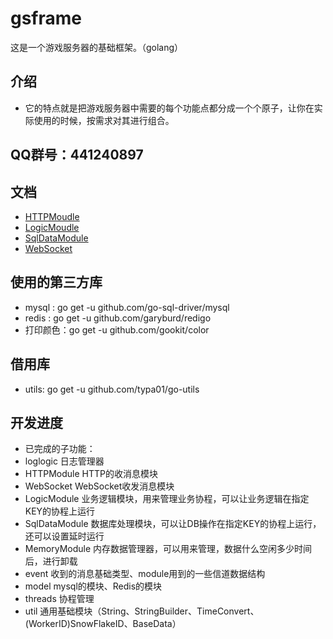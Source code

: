 gsframe
=======
这是一个游戏服务器的基础框架。（golang）

介绍
--------
* 它的特点就是把游戏服务器中需要的每个功能点都分成一个个原子，让你在实际使用的时候，按需求对其进行组合。

QQ群号：441240897
--------
文档
--------
* [HTTPMoudle](https://github.com/buguang01/gsframe/blob/master/module/README_HTTP.md)
* [LogicMoudle](https://github.com/buguang01/gsframe/blob/master/module/README_LOGIC.md)
* [SqlDataModule](https://github.com/buguang01/gsframe/blob/master/module/README_SQL.md)
* [WebSocket](https://github.com/buguang01/gsframe/blob/master/module/README_WEBSOCKET.md)

使用的第三方库
--------
* mysql : go get -u github.com/go-sql-driver/mysql
* redis : go get -u github.com/garyburd/redigo
* 打印颜色：go get -u github.com/gookit/color

借用库
-------
* utils: go get -u github.com/typa01/go-utils

开发进度
--------
* 已完成的子功能：
*   loglogic        日志管理器
*   HTTPModule      HTTP的收消息模块
*   WebSocket       WebSocket收发消息模块
*   LogicModule     业务逻辑模块，用来管理业务协程，可以让业务逻辑在指定KEY的协程上运行
*   SqlDataModule   数据库处理模块，可以让DB操作在指定KEY的协程上运行，还可以设置延时运行
*   MemoryModule   内存数据管理器，可以用来管理，数据什么空闲多少时间后，进行卸载
*   event           收到的消息基础类型、module用到的一些信道数据结构
*   model           mysql的模块、Redis的模块
*   threads         协程管理
*   util            通用基础模块（String、StringBuilder、TimeConvert、(WorkerID)SnowFlakeID、BaseData）

